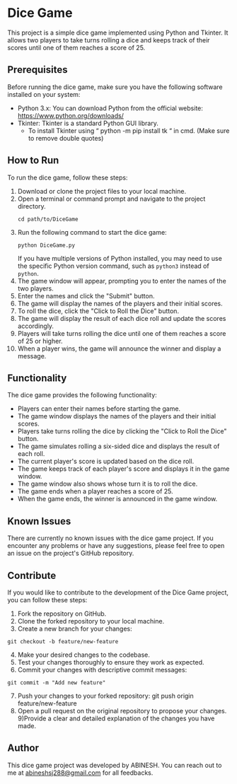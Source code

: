 # Dice Game #
This project is a simple dice game implemented using Python and Tkinter. It allows two players to take turns rolling a dice 
and keeps track of their scores until one of them reaches a score of 25.

## Prerequisites ##
Before running the dice game, make sure you have the following software installed on your system:

- Python 3.x: You can download Python from the official website: https://www.python.org/downloads/
- Tkinter: Tkinter is a standard Python GUI library. 
	- To install Tkinter using “ python -m pip install tk “ in cmd. (Make sure to remove double quotes)

## How to Run ##
To run the dice game, follow these steps:

1. Download or clone the project files to your local machine.
2. Open a terminal or command prompt and navigate to the project directory.
   ```
   cd path/to/DiceGame
   ```
3. Run the following command to start the dice game:
   ```
   python DiceGame.py
   ```
   If you have multiple versions of Python installed, you may need to use the specific Python version command, such as `python3` instead of `python`.
4. The game window will appear, prompting you to enter the names of the two players.
5. Enter the names and click the "Submit" button.
6. The game will display the names of the players and their initial scores.
7. To roll the dice, click the "Click to Roll the Dice" button.
8. The game will display the result of each dice roll and update the scores accordingly.
9. Players will take turns rolling the dice until one of them reaches a score of 25 or higher.
10. When a player wins, the game will announce the winner and display a message.

## Functionality ##
The dice game provides the following functionality:
- Players can enter their names before starting the game.
- The game window displays the names of the players and their initial scores.
- Players take turns rolling the dice by clicking the "Click to Roll the Dice" button.
- The game simulates rolling a six-sided dice and displays the result of each roll.
- The current player's score is updated based on the dice roll.
- The game keeps track of each player's score and displays it in the game window.
- The game window also shows whose turn it is to roll the dice.
- The game ends when a player reaches a score of 25.
- When the game ends, the winner is announced in the game window.

## Known Issues ##
There are currently no known issues with the dice game project. If you encounter any problems or have any suggestions, 
please feel free to open an issue on the project's GitHub repository.

## Contribute ##
If you would like to contribute to the development of the Dice Game project, you can follow these steps:
1) Fork the repository on GitHub.
2) Clone the forked repository to your local machine.
3) Create a new branch for your changes:
 ```
 git checkout -b feature/new-feature
 ```
4) Make your desired changes to the codebase.
5) Test your changes thoroughly to ensure they work as expected.
6) Commit your changes with descriptive commit messages:
 ```
 git commit -m "Add new feature"
 ```
7) Push your changes to your forked repository:
git push origin feature/new-feature
8) Open a pull request on the original repository to propose your changes.
9)Provide a clear and detailed explanation of the changes you have made.

## Author ##
This dice game project was developed by ABINESH. You can reach out to me at abineshsj288@gmail.com for all feedbacks.



